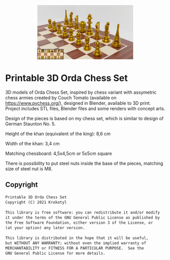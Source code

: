 <p align="center"><img width=60% src="Tournament Orda Set/Concept arts/1. Set.png">
  
# Printable 3D Orda Chess Set
  
3D models of Orda Chess Set, inspired by chess variant with assymetric chess armies created by Couch Tomato (available on https://www.pychess.org/), designed in Blender, available to 3D print.
Project includes STL files, Blender files and some renders with concept arts.

Design of the pieces is based on my chess set, which is similar to design of German Staunton No. 5.

Height of the khan (equivalent of the king): 8,6 cm

Width of the khan: 3,4 cm

Matching chessboard: 4,5x4,5cm or 5x5cm square

There is possibility to put steel nuts inside the base of the pieces, matching size of steel nut is M8.

## Copyright
  
    Printable 3D Orda Chess Set
    Copyright (C) 2021 Krokotyl

    This library is free software: you can redistribute it and/or modify
    it under the terms of the GNU General Public License as published by
    the Free Software Foundation, either version 3 of the License, or
    (at your option) any later version.

    This library is distributed in the hope that it will be useful,
    but WITHOUT ANY WARRANTY; without even the implied warranty of
    MERCHANTABILITY or FITNESS FOR A PARTICULAR PURPOSE.  See the
    GNU General Public License for more details.
